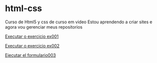 # html-css

Curso de Html5 y css de curso em video
Estou aprendendo a criar sites e agora vou gerenciar meus repositorios

<a href="https://ismartinezrizo.github.io/html-css/exercicios/ex001/index.html">Executar o exercicio ex001</a>

<a href="https://ismartinezrizo.github.io/html-css/exercicios/ex002/index.html">Executar o exercicio ex002</a>

<a href="https://ismartinezrizo.github.io/html-css/exercicios/exercicios/ex025/form003.html">Ejecutar el formulario003</a>

